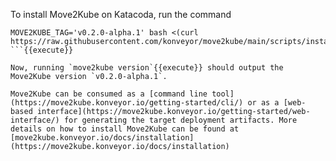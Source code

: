 To install Move2Kube on Katacoda, run the command
```
MOVE2KUBE_TAG='v0.2.0-alpha.1' bash <(curl https://raw.githubusercontent.com/konveyor/move2kube/main/scripts/install.sh)
```{{execute}}

Now, running `move2kube version`{{execute}} should output the Move2Kube version `v0.2.0-alpha.1`.

Move2Kube can be consumed as a [command line tool](https://move2kube.konveyor.io/getting-started/cli/) or as a [web-based interface](https://move2kube.konveyor.io/getting-started/web-interface/) for generating the target deployment artifacts. More details on how to install Move2Kube can be found at [move2kube.konveyor.io/docs/installation](https://move2kube.konveyor.io/docs/installation)
